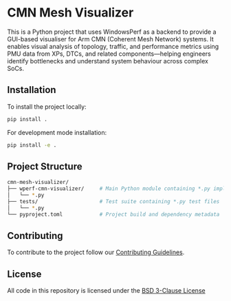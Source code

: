 # CMN Mesh Visualizer

This is a Python project that uses WindowsPerf as a backend to provide a GUI-based visualiser for Arm CMN (Coherent Mesh Network) systems. It enables visual analysis of topology, traffic, and performance metrics using PMU data from XPs, DTCs, and related components—helping engineers identify bottlenecks and understand system behaviour across complex SoCs.

## Installation

To install the project locally:

```bash
pip install .
```
For development mode installation:

```bash
pip install -e .
```

## Project Structure

```bash
cmn-mesh-visualizer/
├── wperf-cmn-visualizer/     # Main Python module containing *.py implementation files
│   └── *.py
├── tests/                    # Test suite containing *.py test files
│   └── *.py
└── pyproject.toml            # Project build and dependency metadata
```

## Contributing

To contribute to the project follow our [Contributing Guidelines](CONTRIBUTING.md).

## License

All code in this repository is licensed under the [BSD 3-Clause License](LICENSE)

